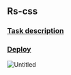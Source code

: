 ## Rs-css
### [Task description](https://github.com/rolling-scopes-school/tasks/blob/master/tasks/rs-css.md)
### [Deploy](https://cup0ra-rs-css.netlify.app/)

![Untitled](https://user-images.githubusercontent.com/57291691/101395945-aad4d400-38db-11eb-9c34-36a4fe8637bc.png)

